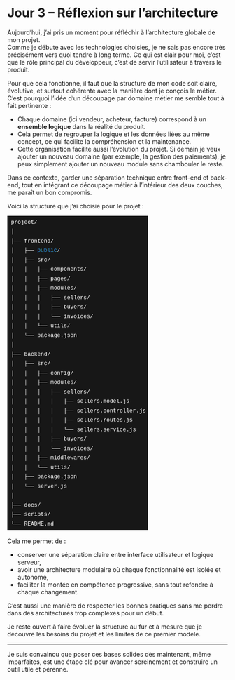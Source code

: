 # Jour 3 – Réflexion sur l’architecture

Aujourd’hui, j’ai pris un moment pour réfléchir à l’architecture globale de mon projet.  
Comme je débute avec les technologies choisies, je ne sais pas encore très précisément vers quoi tendre à long terme. Ce qui est clair pour moi, c’est que le rôle principal du développeur, c’est de servir l’utilisateur à travers le produit.  

Pour que cela fonctionne, il faut que la structure de mon code soit claire, évolutive, et surtout cohérente avec la manière dont je conçois le métier. C’est pourquoi l’idée d’un découpage par domaine métier me semble tout à fait pertinente :  

- Chaque domaine (ici vendeur, acheteur, facture) correspond à un **ensemble logique** dans la réalité du produit.  
- Cela permet de regrouper la logique et les données liées au même concept, ce qui facilite la compréhension et la maintenance.  
- Cette organisation facilite aussi l’évolution du projet. Si demain je veux ajouter un nouveau domaine (par exemple, la gestion des paiements), je peux simplement ajouter un nouveau module sans chambouler le reste.  

Dans ce contexte, garder une séparation technique entre front-end et back-end, tout en intégrant ce découpage métier à l’intérieur des deux couches, me paraît un bon compromis.  

Voici la structure que j’ai choisie pour le projet :  

![Architecture de la solution](../images/jour3/project_architecture.png)

Cela me permet de :  
- conserver une séparation claire entre interface utilisateur et logique serveur,  
- avoir une architecture modulaire où chaque fonctionnalité est isolée et autonome,  
- faciliter la montée en compétence progressive, sans tout refondre à chaque changement.  

C’est aussi une manière de respecter les bonnes pratiques sans me perdre dans des architectures trop complexes pour un début.  

Je reste ouvert à faire évoluer la structure au fur et à mesure que je découvre les besoins du projet et les limites de ce premier modèle.  

---

Je suis convaincu que poser ces bases solides dès maintenant, même imparfaites, est une étape clé pour avancer sereinement et construire un outil utile et pérenne.
